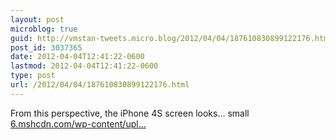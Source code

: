 ```yaml
---
layout: post
microblog: true
guid: http://vmstan-tweets.micro.blog/2012/04/04/187610830899122176.html
post_id: 3037365
date: 2012-04-04T12:41:22-0600
lastmod: 2012-04-04T12:41:22-0600
type: post
url: /2012/04/04/187610830899122176.html
---
```

From this perspective, the iPhone 4S screen looks… small <a href="http://6.mshcdn.com/wp-content/uploads/2012/04/fousquare.jpg">6.mshcdn.com/wp-content/upl…</a>
